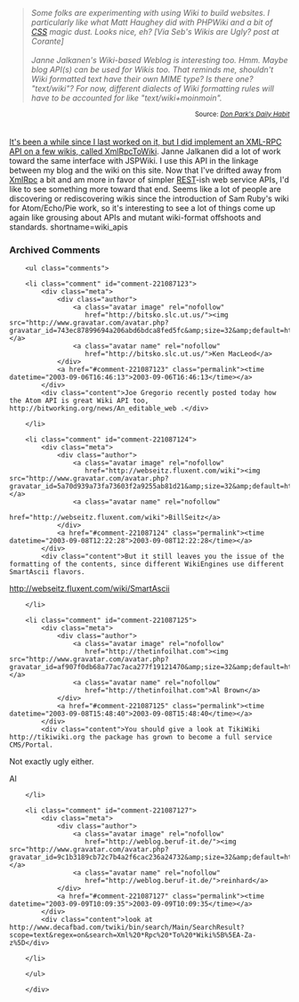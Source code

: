 <br /><br />
<blockquote><i>Some folks are experimenting with using Wiki to build websites.  I particularly like what Matt Haughey did with PHPWiki and a bit of <a href="http://www.decafbad.com/twiki/bin/view/Main/CSS">CSS</a> magic dust.  Looks nice, eh?  [Via Seb's Wikis are Ugly? post at Corante]
<br /><br />
Janne Jalkanen's Wiki-based Weblog is interesting too.  Hmm.  Maybe blog API(s) can be used for Wikis too.  That reminds me, shouldn't Wiki formatted text have their own MIME type?  Is there one?  "text/wiki"?  For now, different dialects of Wiki formatting rules will have to be accounted for like "text/wiki+moinmoin".</i></blockquote><div class="credit" align="right"><small>Source: <cite><a href="http://www.docuverse.com/blog/donpark/2003/09/05.html#a859">Don Park's Daily Habit</s></cite></small></div>
<br /><br />
It's been a while since I last worked on it, but I did implement an
XML-RPC API on a few wikis, called <a href="http://www.decafbad.com/twiki/bin/view/Main/XmlRpcToWiki">XmlRpcToWiki</a>.  Janne Jalkanen
did a lot of work toward the same interface with JSPWiki.  I use this API
in the linkage between my blog and the wiki on this site.  Now that
I've drifted away from <a href="http://www.decafbad.com/twiki/bin/view/Main/XmlRpc">XmlRpc</a> a bit and am more in favor of simpler
<a href="http://www.decafbad.com/twiki/bin/view/Main/REST">REST</a>-ish web service APIs, I'd like to see something more toward that
end.  Seems like a lot of people are discovering or rediscovering
wikis since the introduction of Sam Ruby's wiki for Atom/Echo/Pie
work, so it's interesting to see a lot of things come up again like
grousing about APIs and mutant wiki-format offshoots and standards.
<!--more-->
shortname=wiki_apis

<div id="comments" class="comments archived-comments">
            <h3>Archived Comments</h3>
            
        <ul class="comments">
            
        <li class="comment" id="comment-221087123">
            <div class="meta">
                <div class="author">
                    <a class="avatar image" rel="nofollow" 
                       href="http://bitsko.slc.ut.us/"><img src="http://www.gravatar.com/avatar.php?gravatar_id=743ec87899694a206abd6bdca8fed5fc&amp;size=32&amp;default=http://mediacdn.disqus.com/1320279820/images/noavatar32.png"/></a>
                    <a class="avatar name" rel="nofollow" 
                       href="http://bitsko.slc.ut.us/">Ken MacLeod</a>
                </div>
                <a href="#comment-221087123" class="permalink"><time datetime="2003-09-06T16:46:13">2003-09-06T16:46:13</time></a>
            </div>
            <div class="content">Joe Gregorio recently posted today how the Atom API is great Wiki API too, http://bitworking.org/news/An_editable_web .</div>
            
        </li>
    
        <li class="comment" id="comment-221087124">
            <div class="meta">
                <div class="author">
                    <a class="avatar image" rel="nofollow" 
                       href="http://webseitz.fluxent.com/wiki"><img src="http://www.gravatar.com/avatar.php?gravatar_id=5a70d939a73fa73603f2a9255ab81d21&amp;size=32&amp;default=http://mediacdn.disqus.com/1320279820/images/noavatar32.png"/></a>
                    <a class="avatar name" rel="nofollow" 
                       href="http://webseitz.fluxent.com/wiki">BillSeitz</a>
                </div>
                <a href="#comment-221087124" class="permalink"><time datetime="2003-09-08T12:22:28">2003-09-08T12:22:28</time></a>
            </div>
            <div class="content">But it still leaves you the issue of the formatting of the contents, since different WikiEngines use different SmartAscii flavors.

http://webseitz.fluxent.com/wiki/SmartAscii</div>
            
        </li>
    
        <li class="comment" id="comment-221087125">
            <div class="meta">
                <div class="author">
                    <a class="avatar image" rel="nofollow" 
                       href="http://thetinfoilhat.com"><img src="http://www.gravatar.com/avatar.php?gravatar_id=af907f0db68a77ac7aca277f19121470&amp;size=32&amp;default=http://mediacdn.disqus.com/1320279820/images/noavatar32.png"/></a>
                    <a class="avatar name" rel="nofollow" 
                       href="http://thetinfoilhat.com">Al Brown</a>
                </div>
                <a href="#comment-221087125" class="permalink"><time datetime="2003-09-08T15:48:40">2003-09-08T15:48:40</time></a>
            </div>
            <div class="content">You should give a look at TikiWiki http://tikiwiki.org the package has grown to become a full service CMS/Portal.

Not exactly ugly either.

Al</div>
            
        </li>
    
        <li class="comment" id="comment-221087127">
            <div class="meta">
                <div class="author">
                    <a class="avatar image" rel="nofollow" 
                       href="http://weblog.beruf-it.de/"><img src="http://www.gravatar.com/avatar.php?gravatar_id=9c1b3189cb72c7b4a2f6cac236a24732&amp;size=32&amp;default=http://mediacdn.disqus.com/1320279820/images/noavatar32.png"/></a>
                    <a class="avatar name" rel="nofollow" 
                       href="http://weblog.beruf-it.de/">reinhard</a>
                </div>
                <a href="#comment-221087127" class="permalink"><time datetime="2003-09-09T10:09:35">2003-09-09T10:09:35</time></a>
            </div>
            <div class="content">look at http://www.decafbad.com/twiki/bin/search/Main/SearchResult?scope=text&regex=on&search=Xml%20*Rpc%20*To%20*Wiki%5B%5EA-Za-z%5D</div>
            
        </li>
    
        </ul>
    
        </div>
    